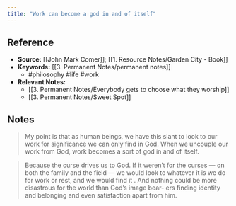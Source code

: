 ```yaml
---
title: "Work can become a god in and of itself"
---
```

## Reference
- **Source:** [[John Mark Comer]]; [[1. Resource Notes/Garden City - Book]]
- **Keywords:** [[3. Permanent Notes/permanent notes]]
	- #philosophy #life #work
- **Relevant Notes:**
	- [[3. Permanent Notes/Everybody gets to choose what they worship]]
	- [[3. Permanent Notes/Sweet Spot]]
## Notes
> My point is that as human beings, we have this slant to look to our work for significance we can only find in God. When we uncouple our work from God, work becomes a sort of god in and of itself.


   > Because the curse drives us to God. If it weren’t for the curses — on both the family and the field — we would look to whatever it is we do for work   or   rest,   and   we   would   find   it .   And   nothing   could   be   more   disastrous   for   the   world   than   God’s   image   bear- ers finding identity and belonging and even satisfaction apart from him.